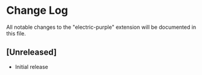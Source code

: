 # Change Log

All notable changes to the "electric-purple" extension will be documented in this file.

## [Unreleased]

- Initial release
